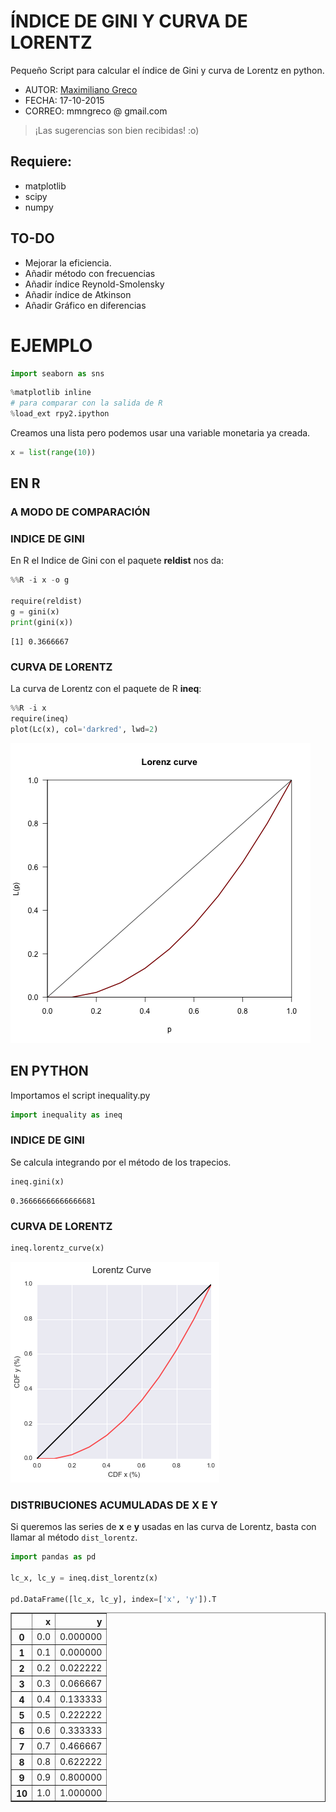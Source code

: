 
# ÍNDICE DE GINI Y CURVA DE LORENTZ 

Pequeño Script para calcular el índice de Gini y curva de Lorentz en python.

- AUTOR: [Maximiliano Greco](http://mmngreco.flavors.me/)
- FECHA: 17-10-2015
- CORREO: mmngreco @ gmail.com

> ¡Las sugerencias son bien recibidas! :o)

## Requiere:

- matplotlib
- scipy
- numpy

## TO-DO

- Mejorar la eficiencia.
- Añadir método con frecuencias
- Añadir índice Reynold-Smolensky
- Añadir índice de Atkinson
- Añadir Gráfico en diferencias

# EJEMPLO


```python
import seaborn as sns
```


```python
%matplotlib inline
# para comparar con la salida de R
%load_ext rpy2.ipython 
```

Creamos una lista pero podemos usar una variable monetaria ya creada.


```python
x = list(range(10))
```

## EN R
###  A MODO DE COMPARACIÓN
### INDICE DE GINI
En R el Indice de Gini con el paquete __reldist__ nos da:


```python
%%R -i x -o g

require(reldist)
g = gini(x)
print(gini(x))
```


    [1] 0.3666667



### CURVA DE LORENTZ
La curva de Lorentz con el paquete de R __ineq__:


```python
%%R -i x
require(ineq)
plot(Lc(x), col='darkred', lwd=2)
```


![png](output_8_0.png)


## EN PYTHON

Importamos el script inequality.py


```python
import inequality as ineq
```

### INDICE DE GINI

Se calcula integrando por el método de los trapecios.


```python
ineq.gini(x)
```




    0.36666666666666681



### CURVA DE LORENTZ


```python
ineq.lorentz_curve(x)
```


![png](output_14_0.png)


### DISTRIBUCIONES ACUMULADAS DE X E Y

Si queremos las series de __x__ e __y__ usadas en las curva de Lorentz, basta con llamar al método `dist_lorentz`.


```python
import pandas as pd

lc_x, lc_y = ineq.dist_lorentz(x)

pd.DataFrame([lc_x, lc_y], index=['x', 'y']).T
```




<div>
<table border="1" class="dataframe">
  <thead>
    <tr style="text-align: right;">
      <th></th>
      <th>x</th>
      <th>y</th>
    </tr>
  </thead>
  <tbody>
    <tr>
      <th>0</th>
      <td>0.0</td>
      <td>0.000000</td>
    </tr>
    <tr>
      <th>1</th>
      <td>0.1</td>
      <td>0.000000</td>
    </tr>
    <tr>
      <th>2</th>
      <td>0.2</td>
      <td>0.022222</td>
    </tr>
    <tr>
      <th>3</th>
      <td>0.3</td>
      <td>0.066667</td>
    </tr>
    <tr>
      <th>4</th>
      <td>0.4</td>
      <td>0.133333</td>
    </tr>
    <tr>
      <th>5</th>
      <td>0.5</td>
      <td>0.222222</td>
    </tr>
    <tr>
      <th>6</th>
      <td>0.6</td>
      <td>0.333333</td>
    </tr>
    <tr>
      <th>7</th>
      <td>0.7</td>
      <td>0.466667</td>
    </tr>
    <tr>
      <th>8</th>
      <td>0.8</td>
      <td>0.622222</td>
    </tr>
    <tr>
      <th>9</th>
      <td>0.9</td>
      <td>0.800000</td>
    </tr>
    <tr>
      <th>10</th>
      <td>1.0</td>
      <td>1.000000</td>
    </tr>
  </tbody>
</table>
</div>




```python

```
